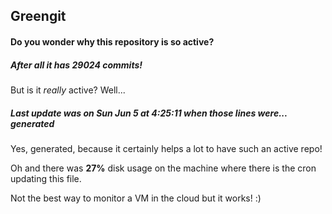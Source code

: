 ## Greengit

#### Do you wonder why this repository is so active?

##### After all it has 29024 commits!

But is it *really* active? Well...

##### Last update was on Sun Jun 5 at 4:25:11 when those lines were... generated

Yes, generated, because it certainly helps a lot to have such an active repo!

Oh and there was **27%** disk usage on the machine
where there is the cron updating this file.

Not the best way to monitor a VM in the cloud but it works! :)
